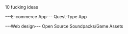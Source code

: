 10 fucking ideas

---E-commerce App---
Quest-Type App



---Web design---
Open Source Soundpacks/Game Assets



